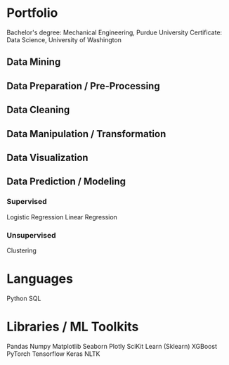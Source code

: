 # Portfolio
Bachelor's degree: Mechanical Engineering, Purdue University
Certificate: Data Science, University of Washington

## Data Mining

## Data Preparation / Pre-Processing

## Data Cleaning

## Data Manipulation / Transformation

## Data Visualization

## Data Prediction / Modeling

### Supervised
Logistic Regression
Linear Regression
### Unsupervised
Clustering

# Languages 
Python 
SQL

# Libraries / ML Toolkits
Pandas
Numpy
Matplotlib
Seaborn
Plotly
SciKit Learn (Sklearn)
XGBoost
PyTorch
Tensorflow
Keras
NLTK
